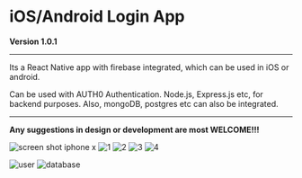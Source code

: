 # iOS/Android Login App

**Version 1.0.1**

---

Its a React Native app with firebase integrated, which can be used in iOS or android.

Can be used with AUTH0 Authentication.
Node.js, Express.js etc, for backend purposes.
Also, mongoDB, postgres etc can also be integrated.

---

**Any suggestions in design or development are most WELCOME!!!**

![screen shot iphone x](https://user-images.githubusercontent.com/27643631/50204256-2dc89100-038a-11e9-9d8c-5dd58284554d.jpg)  ![1](https://user-images.githubusercontent.com/27643631/50204482-09b97f80-038b-11e9-94b2-210c9a85686b.jpg)
  ![2](https://user-images.githubusercontent.com/27643631/50203741-872fc080-0388-11e9-92e9-43bc8f3035e3.jpg)  ![3](https://user-images.githubusercontent.com/27643631/50204028-703d9e00-0389-11e9-9eb2-436ba042d553.jpg)  ![4](https://user-images.githubusercontent.com/27643631/50204061-80ee1400-0389-11e9-9b7b-e24bebc37163.jpg)


![user](https://user-images.githubusercontent.com/27643631/50205407-1c818380-038e-11e9-8811-c22d6b1a7f22.jpg)
![database](https://user-images.githubusercontent.com/27643631/50205441-3a4ee880-038e-11e9-814f-61e1ff16ae32.jpg)
